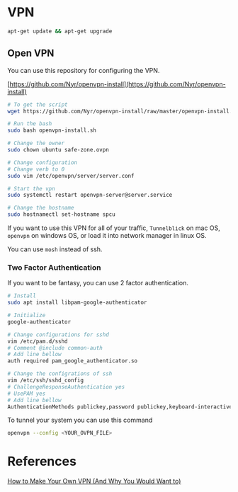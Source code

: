 # VPN

```bash
apt-get update && apt-get upgrade
```

## Open VPN

You can use this repository for configuring the VPN.

[https://github.com/Nyr/openvpn-install](https://github.com/Nyr/openvpn-install)

```bash
# To get the script
wget https://github.com/Nyr/openvpn-install/raw/master/openvpn-install.sh

# Run the bash
sudo bash openvpn-install.sh

# Change the owner
sudo chown ubuntu safe-zone.ovpn

# Change configuration
# Change verb to 0
sudo vim /etc/openvpn/server/server.conf

# Start the vpn 
sudo systemctl restart openvpn-server@server.service

# Change the hostname
sudo hostnamectl set-hostname spcu
```

If you want to use this VPN for all of your traffic, `Tunnelblick` on mac OS, `openvpn` on windows OS, or load it into network manager in linux OS.

You can use `mosh` instead of ssh.

### Two Factor Authentication

If you want to be fantasy, you can use 2 factor authentication.

```bash
# Install
sudo apt install libpam-google-authenticator

# Initialize
google-authenticator

# Change configurations for sshd
vim /etc/pam.d/sshd
# Comment @include common-auth
# Add line bellow
auth required pam_google_authenticator.so

# Change the configrations of ssh
vim /etc/ssh/sshd_config
# ChallengeResponseAuthentication yes
# UsePAM yes
# Add line bellow
AuthenticationMethods publickey,password publickey,keyboard-interactive
```

To tunnel your system you can use this command

```bash
openvpn --config <YOUR_OVPN_FILE>
```

# References

[How to Make Your Own VPN (And Why You Would Want to)](https://www.youtube.com/watch?v=gxpX_mubz2A)
